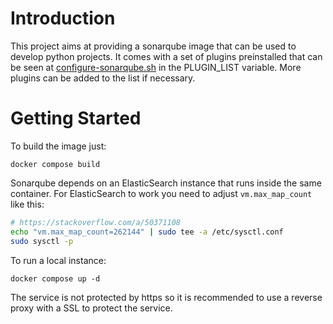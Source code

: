 # Introduction
This project aims at providing a sonarqube image that can be used to develop python projects.
It comes with a set of plugins preinstalled that can be seen at [configure-sonarqube.sh](configure-sonarqube.sh)
in the PLUGIN_LIST variable.
More plugins can be added to the list if necessary.


# Getting Started
To build the image just:
```
docker compose build
```

Sonarqube depends on an ElasticSearch instance that runs inside the same container.
For ElasticSearch to work you need to adjust `vm.max_map_count` like this:
```bash
# https://stackoverflow.com/a/50371108
echo "vm.max_map_count=262144" | sudo tee -a /etc/sysctl.conf
sudo sysctl -p
```


To run a local instance:
```
docker compose up -d
```

The service is not protected by https so it is recommended to use a reverse proxy with a SSL to protect
the service.
